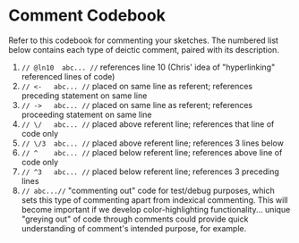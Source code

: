 # Comment Codebook
Refer to this codebook for commenting your sketches.  The numbered list below contains each type of deictic comment, paired with its description.

1. `// @ln10  abc... //` references line 10 (Chris' idea of "hyperlinking" referenced lines of code)
2. `// <-   abc... //` placed on same line as referent; references preceding statement on same line 
3. `// ->   abc... //` placed on same line as referent; references proceeding statement on same line
4. `// \/   abc... //` placed above referent line; references that line of code only
5. `// \/3  abc... //` placed above referent line; references 3 lines below
6. `// ^    abc... //` placed below referent line; references above line of code only
7. `// ^3   abc... //` placed below referent line; references 3 preceding lines
8. `// abc...//`  "commenting out" code for test/debug purposes, which sets this type of commenting apart from indexical commenting. This will become important if we develop color-highlighting functionality... unique "greying out" of code through comments could provide quick understanding of comment's intended purpose, for example.   